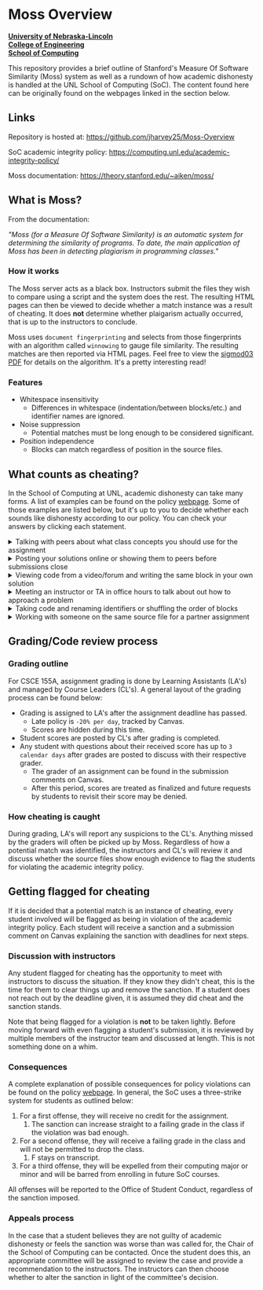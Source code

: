 # Moss Overview
**[University of Nebraska-Lincoln](https://unl.edu)**  
**[College of Engineering](https://engineering.unl.edu/)**  
**[School of Computing](https://computing.unl.edu/)**  

This repository provides a brief outline of Stanford's Measure Of Software Similarity (Moss) system 
as well as a rundown of how academic dishonesty is handled at the UNL School of Computing (SoC). The content found here can be originally found on the webpages linked in the section below.  

## Links
Repository is hosted at:
https://github.com/jharvey25/Moss-Overview

SoC academic integrity policy:
https://computing.unl.edu/academic-integrity-policy/

Moss documentation:
https://theory.stanford.edu/~aiken/moss/

## What is Moss?
From the documentation:  

_"Moss (for a Measure Of Software Similarity) is an automatic system for determining 
the similarity of programs. To date, the main application of Moss has been in detecting plagiarism in 
programming classes."_  

### How it works
The Moss server acts as a black box. Instructors submit the files they wish to compare using a script and 
the system does the rest. The resulting HTML pages can then be viewed to decide whether a match instance 
was a result of cheating. It does **not** determine whether plaigarism actually occurred, that is up to the 
instructors to conclude.  

Moss uses `document fingerprinting` and selects from those fingerprints with an algorithm called `winnowing` 
to gauge file similarity. The resulting matches are then reported via HTML pages. 
Feel free to view the [sigmod03 PDF](https://github.com/jharvey25/Moss-Overview/blob/main/documents/sigmod03.pdf) 
for details on the algorithm. It's a pretty interesting read!  

### Features
- Whitespace insensitivity
  - Differences in whitespace (indentation/between blocks/etc.) and identifier names are ignored.
- Noise suppression
  - Potential matches must be long enough to be considered significant.
- Position independence
  - Blocks can match regardless of position in the source files.

## What counts as cheating?  
In the School of Computing at UNL, academic dishonesty can take many forms. A list of examples can be found on the policy [webpage](https://computing.unl.edu/academic-integrity-policy/). Some of those examples are listed below, but it's up to you to decide whether each sounds like dishonesty according to our policy. You can check your answers by clicking each statement.  

<details>
  <summary>Talking with peers about what class concepts you should use for the assignment</summary>  
  
    Acting honestly! :)

    Hashing things out at a high level is often encouraged in comp sci courses.
    Note that "high level" just means "keep it general".

</details>

<details>
  <summary>Posting your solutions online or showing them to peers before submissions close</summary> 

    Acting dishonestly... >:^(

    There’s a big difference between helping someone debug and helping them rewrite a whole block.  
    When in doubt, have them reach out to a TA to get help.

</details>

<details>
  <summary>Viewing code from a video/forum and writing the same block in your own solution</summary> 

    Acting dishonestly... >:^(

    Every year, somebody will decide they’ve beaten the system by manually typing the copied code  
    instead of using copy/paste shortcuts.
    Avoiding cmd + c ≠ avoiding copying. It's not a loophole, people!
  
</details>

<details>
  <summary>Meeting an instructor or TA in office hours to talk about out how to approach a problem</summary> 

    Acting honestly! :)

    This is usually your safest bet when it comes to getting help! They know exactly what kind of 
    solution you should be working toward and can provide tips that won't get you in trouble.
  
</details>

<details>
  <summary>Taking code and renaming identifiers or shuffling the order of blocks</summary> 

    Acting dishonestly... >:^(

    Seems like a pretty straightforward one, this is an example of deliberately trying to 
    "trick" graders.
    If you feel the need to do this with your file, you're likely already about to get caught.
  
</details>

<details>
  <summary>Working with someone on the same source file for a partner assignment</summary> 

    Acting honestly! :)

    When instructors explicitly allow working together for an assignment, they'll make it clear.
    By default, you can safely assume no direct collaboration is allowed on coding assignments.
  
</details>

## Grading/Code review process

### Grading outline
For CSCE 155A, assignment grading is done by Learning Assistants (LA's) and managed by Course Leaders (CL's). A general layout of the grading process can be found below:  

- Grading is assigned to LA's after the assignment deadline has passed.
  - Late policy is `-20% per day`, tracked by Canvas.
  - Scores are hidden during this time.
- Student scores are posted by CL's after grading is completed.
- Any student with questions about their received score has up to `3 calendar days` after grades are posted to discuss with their respective grader.
  - The grader of an assignment can be found in the submission comments on Canvas.
  - After this period, scores are treated as finalized and future requests by students to revisit their score may be denied.

### How cheating is caught
During grading, LA's will report any suspicions to the CL's. Anything missed by the graders will often be picked up by Moss. Regardless of how a potential match was identified, the instructors and CL's will review it and discuss whether the source files show enough evidence to flag the students for violating the academic integrity policy.  

## Getting flagged for cheating
If it is decided that a potential match is an instance of cheating, every student involved will be flagged as being in violation of the academic integrity policy. Each student will receive a sanction and a submission comment on Canvas explaining the sanction with deadlines for next steps.  

### Discussion with instructors 
Any student flagged for cheating has the opportunity to meet with instructors to discuss the situation. If they know they didn't cheat, this is the time for them to clear things up and remove the sanction. If a student does not reach out by the deadline given, it is assumed they did cheat and the sanction stands.  

Note that being flagged for a violation is **not** to be taken lightly. Before moving forward with even flagging a student's submission, it is reviewed by multiple members of the instructor team and discussed at length. This is not something done on a whim.  

### Consequences
A complete explanation of possible consequences for policy violations can be found on the policy [webpage](https://computing.unl.edu/academic-integrity-policy/). In general, the SoC uses a three-strike system for students as outlined below:  

1. For a first offense, they will receive no credit for the assignment.
   1. The sanction can increase straight to a failing grade in the class if the violation was bad enough.
2. For a second offense, they will receive a failing grade in the class and will not be permitted to drop the class.
   1. F stays on transcript.
3. For a third offense, they will be expelled from their computing major or minor and will be barred from enrolling in future SoC courses.

All offenses will be reported to the Office of Student Conduct, regardless of the sanction imposed.  

### Appeals process
In the case that a student believes they are not guilty of academic dishonesty or feels the sanction was worse than was called for, the Chair of the School of Computing can be contacted. Once the student does this, an appropriate committee will be assigned to review the case and provide a recommendation to the instructors. The instructors can then choose whether to alter the sanction in light of the committee's decision.  
 
